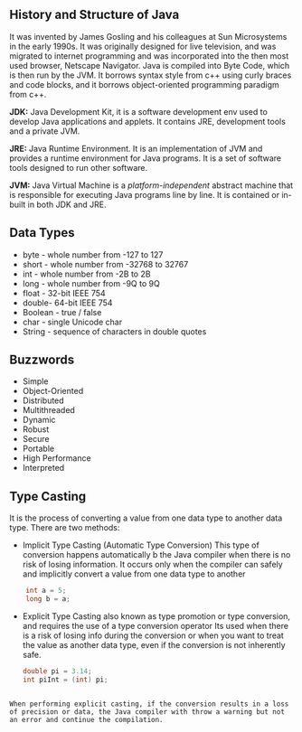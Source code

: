 ## History and Structure of Java
It was invented by James Gosling and his colleagues at Sun Microsystems in the early 1990s. It was originally designed for live television, and was migrated to internet programming and was incorporated into the then most used browser, Netscape Navigator. 
Java is compiled into Byte Code, which is then run by the JVM. It borrows syntax style from c++ using curly braces and code blocks, and it borrows object-oriented programming paradigm from c++. 

**JDK:** Java Development Kit, it is a software development env used to develop Java applications and applets. It contains JRE, development tools and a private JVM.

**JRE:** Java Runtime Environment. It is an implementation of JVM and provides a runtime environment for Java programs. It is a set of software tools designed to run other software.

**JVM:** Java Virtual Machine is a *platform-independent* abstract machine that is responsible for executing Java programs line by line. It is contained or in-built in both JDK and JRE.

## Data Types
- byte - whole number from -127 to 127
- short - whole number from -32768 to 32767
- int - whole number from -2B to 2B
- long - whole number from -9Q to 9Q
- float - 32-bit IEEE 754
- double- 64-bit IEEE 754
- Boolean - true / false
- char - single Unicode char
- String - sequence of characters in double quotes

## Buzzwords
- Simple
- Object-Oriented
- Distributed
- Multithreaded
- Dynamic
- Robust
- Secure
- Portable
- High Performance
- Interpreted

## Type Casting
It is the process of converting a value from one data type to another data type. There are two methods:

- Implicit Type Casting (Automatic Type Conversion)
	This type of conversion happens automatically b the Java compiler when there is no risk of losing information.
	It occurs only when the compiler can safely and implicitly convert a value from one data type to another
```Java
	int a = 5;
	long b = a;
```

- Explicit Type Casting
	also known as type promotion or type conversion, and requires the use of a type conversion operator
	Its used when there is a risk of losing info during the conversion or when you want to treat the value as another data type, even if the conversion is not inherently safe.
	``` Java
	double pi = 3.14;
	int piInt = (int) pi;
```

When performing explicit casting, if the conversion results in a loss of precision or data, the Java compiler with throw a warning but not an error and continue the compilation.
